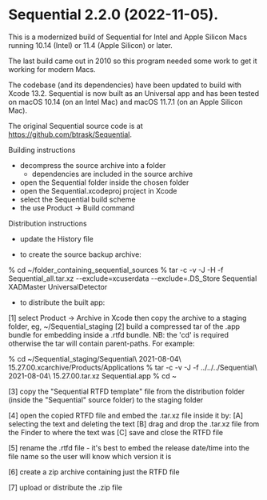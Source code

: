 #  Sequential 2.2.0 (2022-11-05).


This is a modernized build of Sequential for Intel and Apple Silicon Macs
running 10.14 (Intel) or 11.4 (Apple Silicon) or later.

The last build came out in 2010 so this program needed some work to get it
working for modern Macs.

The codebase (and its dependencies) have been updated to build with Xcode
13.2. Sequential is now built as an Universal app and has been tested on
macOS 10.14 (on an Intel Mac) and macOS 11.7.1 (on an Apple Silicon Mac).




The original Sequential source code is at <https://github.com/btrask/Sequential>.





Building instructions

- decompress the source archive into a folder
  - dependencies are included in the source archive
- open the Sequential folder inside the chosen folder
- open the Sequential.xcodeproj project in Xcode
- select the Sequential build scheme
- the use Product -> Build command





Distribution instructions

- update the History file

- to create the source backup archive:

% cd ~/folder_containing_sequential_sources
% tar -c -v -J -H -f Sequential_all.tar.xz --exclude=xcuserdata --exclude=.DS_Store Sequential XADMaster UniversalDetector

- to distribute the built app:

[1] select Product -> Archive in Xcode then copy the archive to a staging folder, eg,
    ~/Sequential_staging
[2] build a compressed tar of the .app bundle for embedding inside a .rtfd bundle.
    NB: the 'cd' is required otherwise the tar will contain parent-paths.
    For example:

% cd ~/Sequential_staging/Sequential\ 2021-08-04\ 15.27.00.xcarchive/Products/Applications
% tar -c -v -J -f ../../../Sequential\ 2021-08-04\ 15.27.00.tar.xz Sequential.app
% cd ~

[3] copy the "Sequential RTFD template" file from the distribution folder (inside
    the "Sequential" source folder) to the staging folder

[4] open the copied RTFD file and embed the .tar.xz file inside it by:
    [A] selecting the <replace me> text and deleting the text
    [B] drag and drop the .tar.xz file from the Finder to where the <replace me>
        text was
	[C] save and close the RTFD file

[5] rename the .rtfd file - it's best to embed the release date/time into
    the file name so the user will know which version it is

[6] create a zip archive containing just the RTFD file
 
[7] upload or distribute the .zip file
